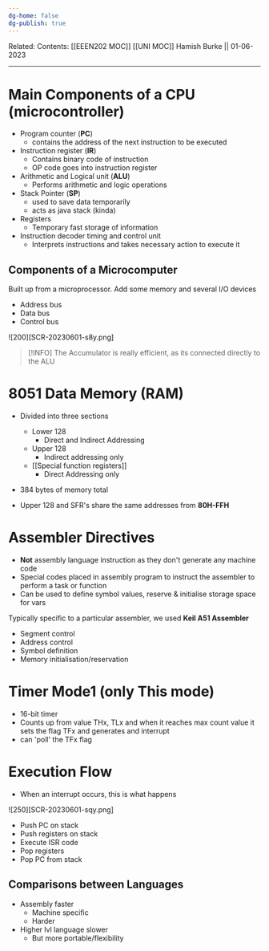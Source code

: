 ```yaml
---
dg-home: false
dg-publish: true
---
```

Related: 
Contents: [[EEEN202 MOC]]
[[UNI MOC]]
Hamish Burke || 01-06-2023
***

# Main Components of a CPU (microcontroller)

- Program counter (**PC**) 
	- contains the address of the next instruction to be executed
- Instruction register (**IR**)
	- Contains binary code of instruction
	- OP code goes into instruction register
- Arithmetic and Logical unit (**ALU**)
	- Performs arithmetic and logic operations
- Stack Pointer (**SP**)
	- used to save data temporarily
	- acts as java stack (kinda)
- Registers
	- Temporary fast storage of information
- Instruction decoder timing and control unit
	- Interprets instructions and takes necessary action to execute it

## Components of a Microcomputer

Built up from a microprocessor. Add some memory and several I/O devices

- Address bus
- Data bus
- Control bus

![200][SCR-20230601-s8y.png]

> [!INFO]
> The Accumulator is really efficient, as its connected directly to the ALU

# 8051 Data Memory (RAM)

- Divided into three sections
	- Lower 128
		- Direct and Indirect Addressing
	- Upper 128
		- Indirect addressing only
	- [[Special function registers]]
		- Direct Addressing only

- 384 bytes of memory total
- Upper 128 and SFR's share the same addresses from  **80H-FFH**

# Assembler Directives

- **Not** assembly language instruction as they don't generate any machine code
- Special codes placed in assembly program to instruct the assembler to perform a task or function
- Can be used to define symbol values, reserve & initialise storage space for vars

Typically specific to a particular assembler, we used **Keil A51 Assembler**

- Segment control
- Address control
- Symbol definition
- Memory initialisation/reservation

# Timer Mode1 (only This mode)

- 16-bit timer
- Counts up from value THx, TLx  and when it reaches max count value it sets the flag TFx and generates and interrupt 
- can 'poll' the TFx flag

# Execution Flow

- When an interrupt occurs, this is what happens

![250][SCR-20230601-sqy.png]


- Push PC on stack
- Push registers on stack
- Execute ISR code
- Pop registers
- Pop PC from stack

## Comparisons between Languages

- Assembly faster
	- Machine specific 
	- Harder
- Higher lvl language slower
	- But more portable/flexibility

